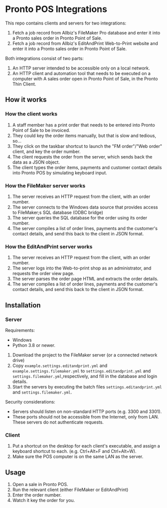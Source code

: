 Pronto POS Integrations
=======================

This repo contains clients and servers for two integrations:

1. Fetch a job record from Allbiz's FileMaker Pro database and enter it into a Pronto sales order in Pronto Point of Sale.
2. Fetch a job record from Allbiz's EditAndPrint Web-to-Print website and enter it into a Pronto sales order in Pronto Point of Sale.

Both integrations consist of two parts:

1. An HTTP server intended to be accessible only on a local network.
2. An HTTP client and automation tool that needs to be executed on a computer with A sales order open in Pronto Point of Sale, in the Pronto Thin Client.

How it works
------------

### How the client works

1. A staff member has a print order that needs to be entered into Pronto Point of Sale to be invoiced.
2. They could key the order items manually, but that is slow and tedious, so...
3. They click on the taskbar shortcut to launch the "FM order"/"Web order" client, and key the order number.
4. The client requests the order from the server, which sends back the data as a JSON object.
5. The client types the order items, payments and customer contact details into Pronto POS by simulating keyboard input.

### How the FileMaker server works

1. The server receives an HTTP request from the client, with an order number.
2. The server connects to the Windows data source that provides access to FileMaker;s SQL database (ODBC bridge)
3. The server queries the SQL database for the order using its order number.
4. The server compiles a list of order lines, payments and the customer's contact details, and send this back to the client in JSON format.

### How the EditAndPrint server works

1. The server receives an HTTP request from the client, with an order number.
2. The server logs into the Web-to-print shop as an administrator, and requests the order view page.
3. The server parses the order page HTML and extracts the order details.
4. The server compiles a list of order lines, payments and the customer's contact details, and send this back to the client in JSON format.

Installation
------------

### Server

Requirements:
- Windows
- Python 3.8 or newer.

1. Download the project to the FileMaker server (or a connected network drive)
2. Copy `example.settings.editandprint.yml` and `example.settings.filemaker.yml` to `settings.editandprint.yml` and `settings.filemaker.yml`,respectively, and fill in the database and login details.
3. Start the servers by executing the batch files `settings.editandprint.yml` and `settings.filemaker.yml`.

Security considerations:
- Servers should listen on non-standard HTTP ports (e.g. 3300 and 3301).
- These ports should not be accessible from the Internet, only from LAN. These servers do not authenticate requests.

### Client

1. Put a shortcut on the desktop for each client's executable, and assign a keyboard shortcut to each. (e.g. Ctrl+Alt+F and Ctrl+Alt+W).
2. Make sure the POS computer is on the same LAN as the server.

Usage
-----

1. Open a sale in Pronto POS.
2. Run the relevant client (either FileMaker or EditAndPrint)
3. Enter the order number.
4. Watch it key the order for you.
